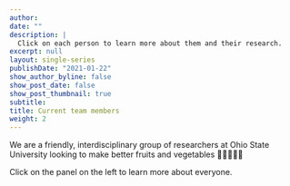 ```yaml
---
author: 
date: ""
description: |
  Click on each person to learn more about them and their research.
excerpt: null
layout: single-series
publishDate: "2021-01-22"
show_author_byline: false
show_post_date: false
show_post_thumbnail: true
subtitle: 
title: Current team members
weight: 2
---
```

We are a friendly, interdisciplinary group of researchers at Ohio State University looking to make better fruits and vegetables 🍅🍏🍎🍓🌱<br>

Click on the panel on the left to learn more about everyone.